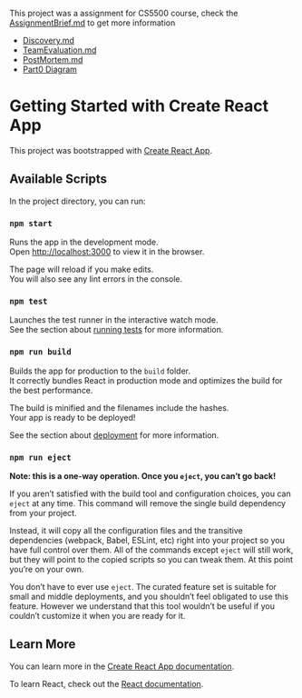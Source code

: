  This project was a assignment for CS5500 course, check the [AssignmentBrief.md](https://github.com/AnnabelleAB/CS5500-Ast2/blob/main/AssignmentBrief.md) to get more information

 - [Discovery.md](https://github.com/AnnabelleAB/CS5500-Ast2/blob/main/Discovery.md)
 - [TeamEvaluation.md](https://github.com/AnnabelleAB/CS5500-Ast2/blob/main/TeamEvaluation.md)
 - [PostMortem.md](https://github.com/AnnabelleAB/CS5500-Ast2/blob/main/PostMortem.md)
 - [Part0 Diagram](https://lucid.app/lucidchart/b7b3ac78-be59-46a9-92c9-d4d860bf4ea8/edit?viewport_loc=388%2C610%2C2439%2C1010%2C0_0&invitationId=inv_794a3221-40ca-490f-b1f7-7a4b3a8c6437)

# Getting Started with Create React App

This project was bootstrapped with [Create React App](https://github.com/facebook/create-react-app).

## Available Scripts

In the project directory, you can run:

### `npm start`

Runs the app in the development mode.\
Open [http://localhost:3000](http://localhost:3000) to view it in the browser.

The page will reload if you make edits.\
You will also see any lint errors in the console.

### `npm test`

Launches the test runner in the interactive watch mode.\
See the section about [running tests](https://facebook.github.io/create-react-app/docs/running-tests) for more information.

### `npm run build`

Builds the app for production to the `build` folder.\
It correctly bundles React in production mode and optimizes the build for the best performance.

The build is minified and the filenames include the hashes.\
Your app is ready to be deployed!

See the section about [deployment](https://facebook.github.io/create-react-app/docs/deployment) for more information.

### `npm run eject`

**Note: this is a one-way operation. Once you `eject`, you can’t go back!**

If you aren’t satisfied with the build tool and configuration choices, you can `eject` at any time. This command will remove the single build dependency from your project.

Instead, it will copy all the configuration files and the transitive dependencies (webpack, Babel, ESLint, etc) right into your project so you have full control over them. All of the commands except `eject` will still work, but they will point to the copied scripts so you can tweak them. At this point you’re on your own.

You don’t have to ever use `eject`. The curated feature set is suitable for small and middle deployments, and you shouldn’t feel obligated to use this feature. However we understand that this tool wouldn’t be useful if you couldn’t customize it when you are ready for it.

## Learn More

You can learn more in the [Create React App documentation](https://facebook.github.io/create-react-app/docs/getting-started).

To learn React, check out the [React documentation](https://reactjs.org/).
